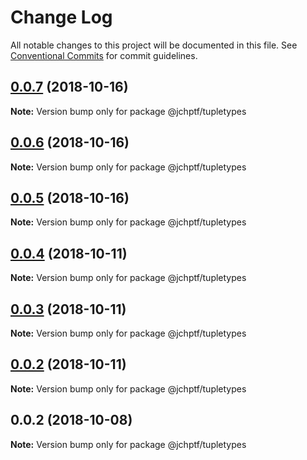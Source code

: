 # Change Log

All notable changes to this project will be documented in this file.
See [Conventional Commits](https://conventionalcommits.org) for commit guidelines.

<a name="0.0.7"></a>
## [0.0.7](https://github.com/jheinnic/portfolio-monorepo/compare/@jchptf/tupletypes@0.0.6...@jchptf/tupletypes@0.0.7) (2018-10-16)




**Note:** Version bump only for package @jchptf/tupletypes

<a name="0.0.6"></a>
## [0.0.6](https://github.com/jheinnic/portfolio-monorepo/compare/@jchptf/tupletypes@0.0.5...@jchptf/tupletypes@0.0.6) (2018-10-16)




**Note:** Version bump only for package @jchptf/tupletypes

<a name="0.0.5"></a>
## [0.0.5](https://github.com/jheinnic/portfolio-monorepo/compare/@jchptf/tupletypes@0.0.4...@jchptf/tupletypes@0.0.5) (2018-10-16)




**Note:** Version bump only for package @jchptf/tupletypes

<a name="0.0.4"></a>
## [0.0.4](https://github.com/jheinnic/portfolio-monorepo/compare/@jchptf/tupletypes@0.0.3...@jchptf/tupletypes@0.0.4) (2018-10-11)




**Note:** Version bump only for package @jchptf/tupletypes

<a name="0.0.3"></a>
## [0.0.3](https://github.com/jheinnic/portfolio-monorepo/compare/@jchptf/tupletypes@0.0.2...@jchptf/tupletypes@0.0.3) (2018-10-11)




**Note:** Version bump only for package @jchptf/tupletypes

<a name="0.0.2"></a>
## [0.0.2](https://github.com/jheinnic/portfolio-monorepo/compare/@jchptf/tupletypes@0.0.2...@jchptf/tupletypes@0.0.2) (2018-10-11)




**Note:** Version bump only for package @jchptf/tupletypes

<a name="0.0.2"></a>
## 0.0.2 (2018-10-08)




**Note:** Version bump only for package @jchptf/tupletypes
